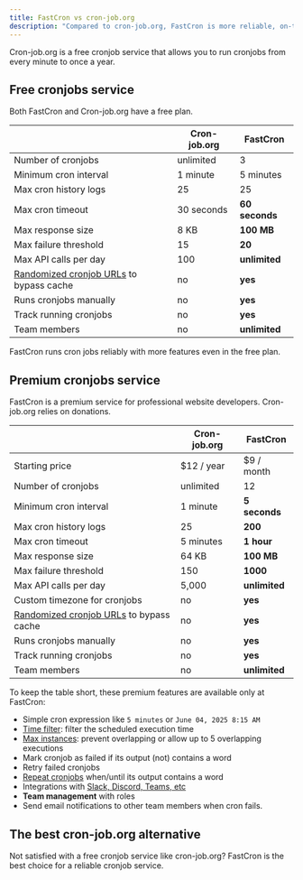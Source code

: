 ```yaml
---
title: FastCron vs cron-job.org
description: "Compared to cron-job.org, FastCron is more reliable, on-time, with more features for your cronjobs."
---
```


Cron-job.org is a free cronjob service that allows you to run cronjobs from every minute to once a year.

## Free cronjobs service

Both FastCron and Cron-job.org have a free plan.

|                                                                    | Cron-job.org | **FastCron**   |
| ------------------------------------------------------------------ | ------------ | -------------- |
| Number of cronjobs                                                 | unlimited    | 3              |
| Minimum cron interval                                              | 1 minute     | 5 minutes      |
| Max cron history logs                                              | 25           | 25             |
| Max cron timeout                                                   | 30 seconds   | **60 seconds** |
| Max response size                                                  | 8 KB         | **100 MB**     |
| Max failure threshold                                              | 15           | **20**         |
| Max API calls per day                                              | 100          | **unlimited**  |
| [Randomized cronjob URLs](/guides/random-keywords) to bypass cache | no           | **yes**        |
| Runs cronjobs manually                                             | no           | **yes**        |
| Track running cronjobs                                             | no           | **yes**        |
| Team members                                                       | no           | **unlimited**  |

FastCron runs cron jobs reliably with more features even in the free plan.

## Premium cronjobs service

FastCron is a premium service for professional website developers.
Cron-job.org relies on donations.

|                                                                    | Cron-job.org | **FastCron**  |
| ------------------------------------------------------------------ | ------------ | ------------- |
| Starting price                                                     | $12 / year   | $9 / month    |
| Number of cronjobs                                                 | unlimited    | 12            |
| Minimum cron interval                                              | 1 minute     | **5 seconds** |
| Max cron history logs                                              | 25           | **200**       |
| Max cron timeout                                                   | 5 minutes    | **1 hour**    |
| Max response size                                                  | 64 KB        | **100 MB**    |
| Max failure threshold                                              | 150          | **1000**      |
| Max API calls per day                                              | 5,000        | **unlimited** |
| Custom timezone for cronjobs                                       | no           | **yes**       |
| [Randomized cronjob URLs](/guides/random-keywords) to bypass cache | no           | **yes**       |
| Runs cronjobs manually                                             | no           | **yes**       |
| Track running cronjobs                                             | no           | **yes**       |
| Team members                                                       | no           | **unlimited** |

To keep the table short, these premium features are available only at FastCron:

- Simple cron expression like `5 minutes` or `June 04, 2025 8:15 AM`
- [Time filter](/blog/time-filter): filter the scheduled execution time
- [Max instances](/blog/max-instances): prevent overlapping or allow up to 5 overlapping executions
- Mark cronjob as failed if its output (not) contains a word
- Retry failed cronjobs
- [Repeat cronjobs](/blog/repeat-cronjob) when/until its output contains a word
- Integrations with [Slack, Discord, Teams, etc](/integrations)
- **Team management** with roles
- Send email notifications to other team members when cron fails.

## The best cron-job.org alternative

Not satisfied with a free cronjob service like cron-job.org? FastCron is the best choice for a reliable cronjob service.
